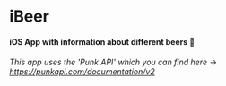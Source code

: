 # iBeer
#### iOS App with information about different beers  :beers:

###### *This app uses the 'Punk API' which you can find here -> https://punkapi.com/documentation/v2*
